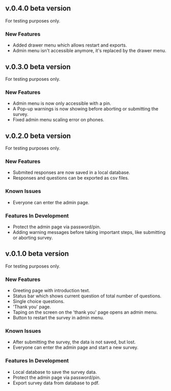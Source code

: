 ## v.0.4.0 beta version

For testing purposes only.

### New Features

* Added drawer menu which allows restart and exports.
* Admin menu isn't accessible anymore, it's replaced by the drawer menu.

## v.0.3.0 beta version

For testing purposes only.

### New Features

* Admin menu is now only accessible with a pin.
* A Pop-up warnings is now showing before aborting or submitting the survey.
* Fixed admin menu scaling error on phones.

## v.0.2.0 beta version

For testing purposes only.

### New Features
* Submited responses are now saved in a local database.
* Responses and questions can be exported as csv files.

### Known Issues
* Everyone can enter the admin page.

### Features In Development
* Protect the admin page via password/pin.
* Adding warning messages before taking important steps, like submitting
  or aborting survey.

## v.0.1.0 beta version

For testing purposes only.

### New Features
* Greeting page with introduction text.
* Status bar which shows current question of total number of questions.
* Single choice questions.
* 'Thank you' page.
* Taping on the screen on the 'thank you' page opens an admin menu.
* Button to restart the survey in admin menu.

### Known Issues
* After submitting the survey, the data is not saved, but lost.
* Everyone can enter the admin page and start a new survey.

### Features In Development
* Local database to save the survey data.
* Protect the admin page via password/pin.
* Export survey data from database to pdf.